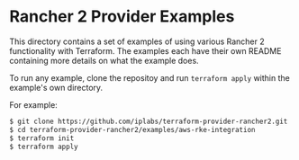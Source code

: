 # Rancher 2 Provider Examples

This directory contains a set of examples of using various Rancher 2 functionality with Terraform.
The examples each have their own README containing more details on what the example does.

To run any example, clone the repositoy and run `terraform apply` within the example's own directory.

For example:

```sh
$ git clone https://github.com/iplabs/terraform-provider-rancher2.git
$ cd terraform-provider-rancher2/examples/aws-rke-integration
$ terraform init
$ terraform apply
```

